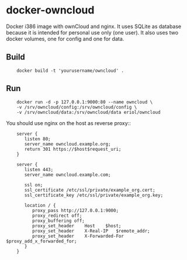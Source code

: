 # docker-owncloud #

Docker i386 image with ownCloud and nginx. It uses SQLite as database because
it is intended for personal use only (one user). It also uses two docker
volumes, one for config and one for data.

## Build ##

```
    docker build -t 'yourusername/owncloud' .
```
## Run ##

```shell
    docker run -d -p 127.0.0.1:9000:80 --name owncloud \
    -v /srv/owncloud/config:/srv/owncloud/config \
    -v /srv/owncloud/data:/srv/owncloud/data eriol/owncloud
```

You should use nginx on the host as reverse proxy::

```
    server {
       listen 80;
       server_name owncloud.example.org;
       return 301 https://$host$request_uri;
    }

    server {
       listen 443;
       server_name owncloud.example.com;

       ssl on;
       ssl_certificate /etc/ssl/private/example_org.cert;
       ssl_certificate_key /etc/ssl/private/example_org.key;

       location / {
          proxy_pass http://127.0.0.1:9000;
          proxy_redirect off;
          proxy_buffering off;
          proxy_set_header    Host    $host;
          proxy_set_header    X-Real-IP   $remote_addr;
          proxy_set_header    X-Forwarded-For $proxy_add_x_forwarded_for;
       }
    }
```

